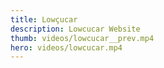 ```yaml
---
title: Lowçucar
description: Lowcucar Website
thumb: videos/lowcucar__prev.mp4
hero: videos/lowcucar.mp4
---
```

